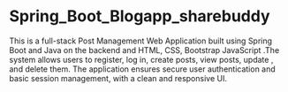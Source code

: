 # Spring_Boot_Blogapp_sharebuddy
This is a full-stack Post Management Web Application built using Spring Boot and Java on the backend and HTML, CSS, Bootstrap JavaScript .The system allows users to register, log in, create posts, view posts, update , and delete them. The application ensures secure user authentication and basic session management, with a clean and responsive UI.
